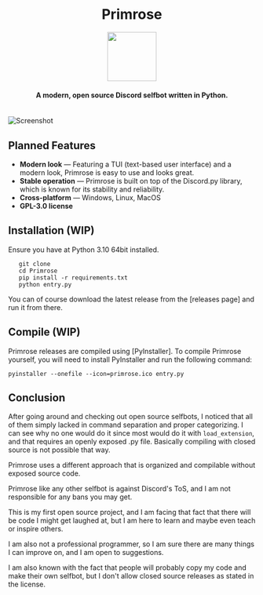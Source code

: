 <h1 align="center">Primrose</h1>

<p align="center">
  <img width="100" height="100" src="https://avatars.githubusercontent.com/u/113864858?s=200&v=4">
</p>

<h4 align="center">A modern, open source Discord selfbot written in Python.</h4>

<BR>![Screenshot](https://cdn.discordapp.com/attachments/1021505080584851577/1021505135911899257/Screenshot_2022-09-19_213552.png?size=4096)

## Planned Features

- **Modern look** — Featuring a TUI (text-based user interface) and a modern look, Primrose is easy to use and looks great.
- **Stable operation** —  Primrose is built on top of the Discord.py library, which is known for its stability and reliability.
- **Cross-platform** — Windows, Linux, MacOS
- **GPL-3.0 license**

## Installation (WIP)

Ensure you have at Python 3.10 64bit installed.
 ```
    git clone
    cd Primrose
    pip install -r requirements.txt
    python entry.py
 ```

You can of course download the latest release from the [releases page] and run it from there.

## Compile (WIP)

Primrose releases are compiled using [PyInstaller]. To compile Primrose yourself, you will need to install PyInstaller and run the following command:

```
pyinstaller --onefile --icon=primrose.ico entry.py
```

## Conclusion

After going around and checking out open source selfbots, I noticed that all of them simply lacked in command separation and proper categorizing.
I can see why no one would do it since most would do it with `load_extension`, and that requires an openly exposed .py file.
Basically compiling with closed source is not possible that way.

Primrose uses a different approach that is organized and compilable without exposed source code.

Primrose like any other selfbot is against Discord's ToS, and I am not responsible for any bans you may get.

This is my first open source project, and I am facing that fact that there will be code I might get laughed at, but I am here to learn and maybe even teach or inspire others.

I am also not a professional programmer, so I am sure there are many things I can improve on, and I am open to suggestions.

I am also known with the fact that people will probably copy my code and make their own selfbot, but I don't allow closed source releases as stated in the license.